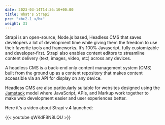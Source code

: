 ```yaml
---
date: 2023-03-14T14:36:10+00:00
title: What's Strapi
pre: "<b>2.1 </b>"
weight: 31
---
```


Strapi is an open-source, Node.js based, Headless CMS that saves developers a lot of development time while giving them the freedom to use their favorite tools and frameworks. It’s 100% Javascript, fully customizable and developer-first. Strapi also enables content editors to streamline content delivery (text, images, video, etc) across any devices.

A headless CMS is a back-end only content management system (CMS) built from the ground up as a content repository that makes content accessible via an API for display on any device.

Headless CMS are also particularly suitable for websites designed using the [Jamstack](https://jamstack.org/headless-cms/strapi/) model where JavaScript, APIs, and Markup work together to make web development easier and user experiences better.

Here it's a video about Strapi v.4 launched:

{{< youtube qWKdF8N8LQU >}}